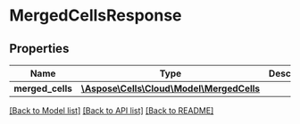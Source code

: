 # MergedCellsResponse

## Properties
Name | Type | Description | Notes
------------ | ------------- | ------------- | -------------
**merged_cells** | [**\Aspose\Cells\Cloud\Model\MergedCells**](MergedCells.md) |  | [optional] 

[[Back to Model list]](../README.md#documentation-for-models) [[Back to API list]](../README.md#documentation-for-api-endpoints) [[Back to README]](../README.md)


